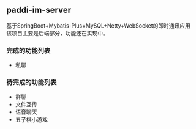 ## paddi-im-server
基于SpringBoot+Mybatis-Plus+MySQL+Netty+WebSocket的即时通讯应用<br/>
该项目主要是后端部分，功能还在实现中。
### 完成的功能列表
- 私聊
### 待完成的功能列表
- 群聊
- 文件互传
- 语音聊天
- 五子棋小游戏
